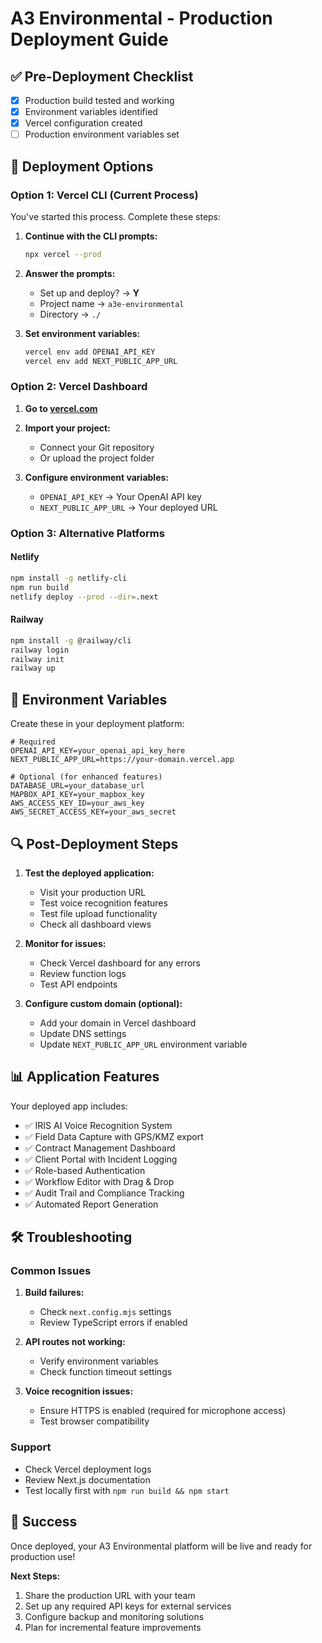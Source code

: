 # A3 Environmental - Production Deployment Guide

## ✅ Pre-Deployment Checklist

- [x] Production build tested and working
- [x] Environment variables identified
- [x] Vercel configuration created
- [ ] Production environment variables set

## 🚀 Deployment Options

### Option 1: Vercel CLI (Current Process)

You've started this process. Complete these steps:

1. **Continue with the CLI prompts:**

   ```bash
   npx vercel --prod
   ```

2. **Answer the prompts:**
   - Set up and deploy? → **Y**
   - Project name → `a3e-environmental`
   - Directory → `./`

3. **Set environment variables:**

   ```bash
   vercel env add OPENAI_API_KEY
   vercel env add NEXT_PUBLIC_APP_URL
   ```

### Option 2: Vercel Dashboard

1. **Go to [vercel.com](https://vercel.com)**
2. **Import your project:**
   - Connect your Git repository
   - Or upload the project folder

3. **Configure environment variables:**
   - `OPENAI_API_KEY` → Your OpenAI API key
   - `NEXT_PUBLIC_APP_URL` → Your deployed URL

### Option 3: Alternative Platforms

#### Netlify

```bash
npm install -g netlify-cli
npm run build
netlify deploy --prod --dir=.next
```

#### Railway

```bash
npm install -g @railway/cli
railway login
railway init
railway up
```

## 🔧 Environment Variables

Create these in your deployment platform:

```env
# Required
OPENAI_API_KEY=your_openai_api_key_here
NEXT_PUBLIC_APP_URL=https://your-domain.vercel.app

# Optional (for enhanced features)
DATABASE_URL=your_database_url
MAPBOX_API_KEY=your_mapbox_key
AWS_ACCESS_KEY_ID=your_aws_key
AWS_SECRET_ACCESS_KEY=your_aws_secret
```

## 🔍 Post-Deployment Steps

1. **Test the deployed application:**
   - Visit your production URL
   - Test voice recognition features
   - Test file upload functionality
   - Check all dashboard views

2. **Monitor for issues:**
   - Check Vercel dashboard for any errors
   - Review function logs
   - Test API endpoints

3. **Configure custom domain (optional):**
   - Add your domain in Vercel dashboard
   - Update DNS settings
   - Update `NEXT_PUBLIC_APP_URL` environment variable

## 📊 Application Features

Your deployed app includes:

- ✅ IRIS AI Voice Recognition System
- ✅ Field Data Capture with GPS/KMZ export
- ✅ Contract Management Dashboard
- ✅ Client Portal with Incident Logging
- ✅ Role-based Authentication
- ✅ Workflow Editor with Drag & Drop
- ✅ Audit Trail and Compliance Tracking
- ✅ Automated Report Generation

## 🛠️ Troubleshooting

### Common Issues

1. **Build failures:**
   - Check `next.config.mjs` settings
   - Review TypeScript errors if enabled

2. **API routes not working:**
   - Verify environment variables
   - Check function timeout settings

3. **Voice recognition issues:**
   - Ensure HTTPS is enabled (required for microphone access)
   - Test browser compatibility

### Support

- Check Vercel deployment logs
- Review Next.js documentation
- Test locally first with `npm run build && npm start`

## 🎉 Success

Once deployed, your A3 Environmental platform will be live and ready for production use!

**Next Steps:**

1. Share the production URL with your team
2. Set up any required API keys for external services
3. Configure backup and monitoring solutions
4. Plan for incremental feature improvements
